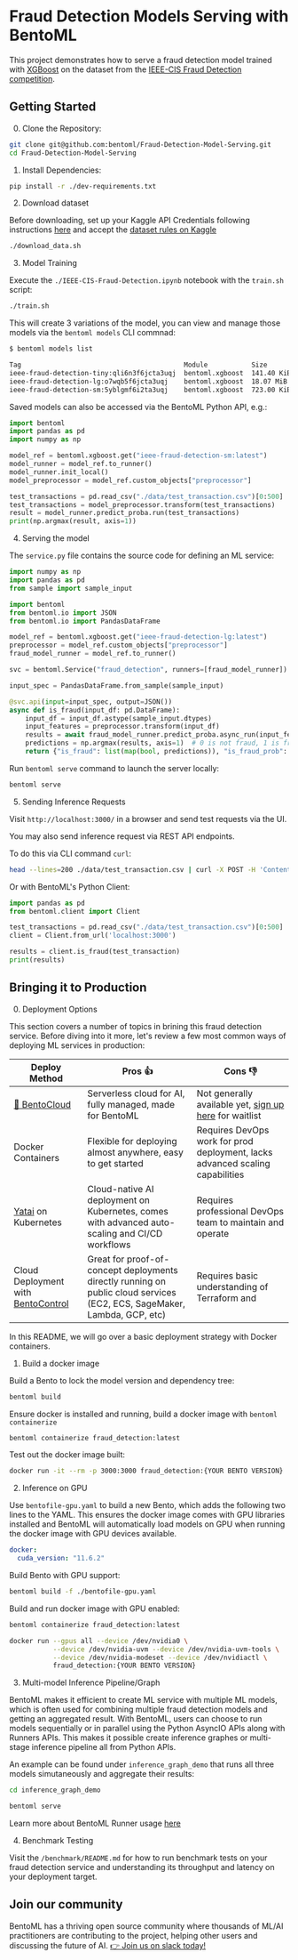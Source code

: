 # Fraud Detection Models Serving with BentoML

This project demonstrates how to serve a fraud detection model trained with [XGBoost]() on the 
dataset from the [IEEE-CIS Fraud Detection competition](https://www.kaggle.com/competitions/ieee-fraud-detection/data).


## Getting Started

0. Clone the Repository:

```bash
git clone git@github.com:bentoml/Fraud-Detection-Model-Serving.git
cd Fraud-Detection-Model-Serving
```

1. Install Dependencies:
```bash
pip install -r ./dev-requirements.txt
```

2. Download dataset

Before downloading, set up your Kaggle API Credentials following instructions 
[here](https://github.com/Kaggle/kaggle-api#api-credentials) and accept the [dataset 
rules on Kaggle](https://www.kaggle.com/competitions/ieee-fraud-detection/data)

```bash
./download_data.sh
```

3. Model Training

Execute the `./IEEE-CIS-Fraud-Detection.ipynb` notebook with the `train.sh` script:
```bash
./train.sh
```

This will create 3 variations of the model, you can view and manage those models via the 
`bentoml models`  CLI commnad:

```bash
$ bentoml models list

Tag                                         Module           Size        Creation Time
ieee-fraud-detection-tiny:qli6n3f6jcta3uqj  bentoml.xgboost  141.40 KiB  2023-03-08 23:03:36
ieee-fraud-detection-lg:o7wqb5f6jcta3uqj    bentoml.xgboost  18.07 MiB   2023-03-08 23:03:17
ieee-fraud-detection-sm:5yblgmf6i2ta3uqj    bentoml.xgboost  723.00 KiB  2023-03-08 22:52:16
```

Saved models can also be accessed via the BentoML Python API, e.g.:

```python
import bentoml
import pandas as pd
import numpy as np

model_ref = bentoml.xgboost.get("ieee-fraud-detection-sm:latest")
model_runner = model_ref.to_runner()
model_runner.init_local()
model_preprocessor = model_ref.custom_objects["preprocessor"]

test_transactions = pd.read_csv("./data/test_transaction.csv")[0:500]
test_transactions = model_preprocessor.transform(test_transactions)
result = model_runner.predict_proba.run(test_transactions)
print(np.argmax(result, axis=1))
```


4. Serving the model

The `service.py` file contains the source code for defining an ML service:

```python
import numpy as np
import pandas as pd
from sample import sample_input

import bentoml
from bentoml.io import JSON
from bentoml.io import PandasDataFrame

model_ref = bentoml.xgboost.get("ieee-fraud-detection-lg:latest")
preprocessor = model_ref.custom_objects["preprocessor"]
fraud_model_runner = model_ref.to_runner()

svc = bentoml.Service("fraud_detection", runners=[fraud_model_runner])

input_spec = PandasDataFrame.from_sample(sample_input)

@svc.api(input=input_spec, output=JSON())
async def is_fraud(input_df: pd.DataFrame):
    input_df = input_df.astype(sample_input.dtypes)
    input_features = preprocessor.transform(input_df)
    results = await fraud_model_runner.predict_proba.async_run(input_features)
    predictions = np.argmax(results, axis=1)  # 0 is not fraud, 1 is fraud
    return {"is_fraud": list(map(bool, predictions)), "is_fraud_prob": results[:, 1]}
```


Run `bentoml serve` command to launch the server locally:

```bash
bentoml serve
```

5. Sending Inference Requests

Visit `http://localhost:3000/` in a browser and send test requests via the UI.


You may also send inference request via REST API endpoints.

To do this via CLI command `curl`:
```bash
head --lines=200 ./data/test_transaction.csv | curl -X POST -H 'Content-Type: text/csv' --data-binary @- http://0.0.0.0:3000/is_fraud
```

Or with BentoML's Python Client:

```python
import pandas as pd
from bentoml.client import Client

test_transactions = pd.read_csv("./data/test_transaction.csv")[0:500]
client = Client.from_url('localhost:3000')

results = client.is_fraud(test_transaction)
print(results)
```


## Bringing it to Production

0. Deployment Options

This section covers a number of topics in brining this fraud detection service. Before diving into
it more, let's review a few most common ways of deploying ML services in production:


| Deploy Method | Pros 👍 | Cons 👎 |
| --- | --- | --- |
| [🍱 BentoCloud](https://www.bentoml.com/) | Serverless cloud for AI, fully managed, made for BentoML | Not generally available yet, [sign up here](https://www.bentoml.com/bento-cloud/) for waitlist |
| Docker Containers | Flexible for deploying almost anywhere, easy to get started | Requires DevOps work for prod deployment, lacks advanced scaling capabilities |
| [Yatai](https://github.com/bentoml/Yatai) on Kubernetes | Cloud-native AI deployment on Kubernetes, comes with advanced auto-scaling and CI/CD workflows | Requires professional DevOps team to maintain and operate |
| Cloud Deployment with [BentoControl](https://github.com/bentoml/bentoctl) | Great for proof-of-concept deployments directly running on public cloud services (EC2, ECS, SageMaker, Lambda, GCP, etc) | Requires basic understanding of Terraform and  |

In this README, we will go over a basic deployment strategy with Docker containers.


1. Build a docker image

Build a Bento to lock the model version and dependency tree:
```bash
bentoml build
```

Ensure docker is installed and running, build a docker image with `bentoml containerize`
```bash
bentoml containerize fraud_detection:latest
```

Test out the docker image built:

```bash
docker run -it --rm -p 3000:3000 fraud_detection:{YOUR BENTO VERSION}
```

2. Inference on GPU

Use `bentofile-gpu.yaml` to build a new Bento, which adds the following two lines to the YAML.
This ensures the docker image comes with GPU libraries installed and BentoML will automatically
load models on GPU when running the docker image with GPU devices available.

```yaml
docker:
  cuda_version: "11.6.2"
```

Build Bento with GPU support:
```bash
bentoml build -f ./bentofile-gpu.yaml
```

Build and run docker image with GPU enabled:
```bash
bentoml containerize fraud_detection:latest

docker run --gpus all --device /dev/nvidia0 \
           --device /dev/nvidia-uvm --device /dev/nvidia-uvm-tools \
           --device /dev/nvidia-modeset --device /dev/nvidiactl \
           fraud_detection:{YOUR BENTO VERSION}
```

3. Multi-model Inference Pipeline/Graph

BentoML makes it efficient to create ML service with multiple ML models, which is often used for combining
multiple fraud detection models and getting an aggregated result. With BentoML, users can choose to run
models sequentially or in parallel using the Python AsyncIO APIs along with Runners APIs. This makes
it possible create inference graphes or multi-stage inference pipeline all from Python APIs.

An example can be found under `inference_graph_demo` that runs all three models simutaneously and 
aggregate their results:

```bash
cd inference_graph_demo

bentoml serve
```

Learn more about BentoML Runner usage [here](https://docs.bentoml.org/en/latest/concepts/runner.html)


4. Benchmark Testing

Visit the `/benchmark/README.md` for how to run benchmark tests on your fraud detection service and 
understanding its throughput and latency on your deployment target.


## Join our community

BentoML has a thriving open source community where thousands of ML/AI practitioners are contributing to the project, helping other users and discussing the future of AI. [👉 Join us on slack today!](https://l.linklyhq.com/l/ktO8)
